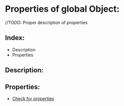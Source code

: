 # Properties of global Object:

//TODO: Proper description of properties

## Index:

- Description
- Properties

## Description:

    

## Properties:

- [Check for properties](CheckForProperties.md)
